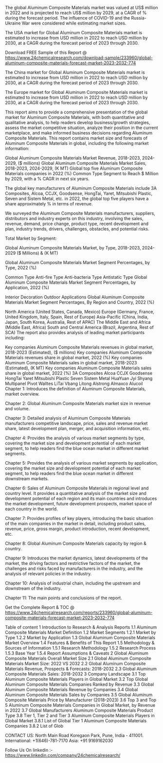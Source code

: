 The global Aluminum Composite Materials market was valued at US$ million in 2022 and is projected to reach US$ million by 2029, at a CAGR of % during the forecast period. The influence of COVID-19 and the Russia-Ukraine War were considered while estimating market sizes.

The USA market for Global Aluminum Composite Materials market is estimated to increase from USD million in 2022 to reach USD million by 2030, at a CAGR during the forecast period of 2023 through 2030.

Download FREE Sample of this Report @ https://www.24chemicalresearch.com/download-sample/233960/global-aluminum-composite-materials-forecast-market-2023-2032-774

The China market for Global Aluminum Composite Materials market is estimated to increase from USD million in 2022 to reach USD million by 2030, at a CAGR during the forecast period of 2023 through 2030.

The Europe market for Global Aluminum Composite Materials market is estimated to increase from USD million in 2022 to reach USD million by 2030, at a CAGR during the forecast period of 2023 through 2030.

This report aims to provide a comprehensive presentation of the global market for Aluminum Composite Materials, with both quantitative and qualitative analysis, to help readers develop business/growth strategies, assess the market competitive situation, analyze their position in the current marketplace, and make informed business decisions regarding Aluminum Composite Materials. This report contains market size and forecasts of Aluminum Composite Materials in global, including the following market information:

Global Aluminum Composite Materials Market Revenue, 2018-2023, 2024-2029, ($ millions)
Global Aluminum Composite Materials Market Sales, 2018-2023, 2024-2029, (K MT)
Global top five Aluminum Composite Materials companies in 2022 (%)
Common Type Segment to Reach $ Million by 2029, with a % CAGR in next six years.

The global key manufacturers of Aluminum Composite Materials include 3A Composites, Alcoa, CCJX, Goodsense, HongTai, Yaret, Mitsubishi Plastic, Seven and Sistem Metal, etc. in 2022, the global top five players have a share approximately % in terms of revenue.

We surveyed the Aluminum Composite Materials manufacturers, suppliers, distributors and industry experts on this industry, involving the sales, revenue, demand, price change, product type, recent development and plan, industry trends, drivers, challenges, obstacles, and potential risks.

Total Market by Segment:

Global Aluminum Composite Materials Market, by Type, 2018-2023, 2024-2029 ($ Millions) & (K MT)

Global Aluminum Composite Materials Market Segment Percentages, by Type, 2022 (%)

Common Type
Anti-fire Type
Anti-bacteria Type
Antistatic Type
Global Aluminum Composite Materials Market Segment Percentages, by Application, 2022 (%)

Interior Decoration
Outdoor Applications
Global Aluminum Composite Materials Market Segment Percentages, By Region and Country, 2022 (%)

North America (United States, Canada, Mexico)
Europe (Germany, France, United Kingdom, Italy, Spain, Rest of Europe)
Asia-Pacific (China, India, Japan, South Korea, Australia, Rest of APAC)
The Middle East and Africa (Middle East, Africa)
South and Central America (Brazil, Argentina, Rest of SCA)
The report also provides analysis of leading market participants including:

Key companies Aluminum Composite Materials revenues in global market, 2018-2023 (Estimated), ($ millions)
Key companies Aluminum Composite Materials revenues share in global market, 2022 (%)
Key companies Aluminum Composite Materials sales in global market, 2018-2023 (Estimated), (K MT)
Key companies Aluminum Composite Materials sales share in global market, 2022 (%)
3A Composites
Alcoa
CCJX
Goodsense
HongTai
Yaret
Mitsubishi Plastic
Seven
Sistem Metal
HuaYuan
Jyi Shyang
Multipanel
Pivot
Walltes
LiTai
Vbang
Litong
Alstrong
Almaxco
Alucoil
Chapter 1: Introduces the definition of Aluminum Composite Materials, market overview.

Chapter 2: Global Aluminum Composite Materials market size in revenue and volume.

Chapter 3: Detailed analysis of Aluminum Composite Materials manufacturers competitive landscape, price, sales and revenue market share, latest development plan, merger, and acquisition information, etc.

Chapter 4: Provides the analysis of various market segments by type, covering the market size and development potential of each market segment, to help readers find the blue ocean market in different market segments.

Chapter 5: Provides the analysis of various market segments by application, covering the market size and development potential of each market segment, to help readers find the blue ocean market in different downstream markets.

Chapter 6: Sales of Aluminum Composite Materials in regional level and country level. It provides a quantitative analysis of the market size and development potential of each region and its main countries and introduces the market development, future development prospects, market space of each country in the world.

Chapter 7: Provides profiles of key players, introducing the basic situation of the main companies in the market in detail, including product sales, revenue, price, gross margin, product introduction, recent development, etc.

Chapter 8: Global Aluminum Composite Materials capacity by region & country.

Chapter 9: Introduces the market dynamics, latest developments of the market, the driving factors and restrictive factors of the market, the challenges and risks faced by manufacturers in the industry, and the analysis of relevant policies in the industry.

Chapter 10: Analysis of industrial chain, including the upstream and downstream of the industry.

Chapter 11: The main points and conclusions of the report.

Get the Complete Report & TOC @ https://www.24chemicalresearch.com/reports/233960/global-aluminum-composite-materials-forecast-market-2023-2032-774

Table of content
1 Introduction to Research & Analysis Reports
1.1 Aluminum Composite Materials Market Definition
1.2 Market Segments
1.2.1 Market by Type
1.2.2 Market by Application
1.3 Global Aluminum Composite Materials Market Overview
1.4 Features & Benefits of This Report
1.5 Methodology & Sources of Information
1.5.1 Research Methodology
1.5.2 Research Process
1.5.3 Base Year
1.5.4 Report Assumptions & Caveats
2 Global Aluminum Composite Materials Overall Market Size
2.1 Global Aluminum Composite Materials Market Size: 2022 VS 2032
2.2 Global Aluminum Composite Materials Revenue, Prospects & Forecasts: 2018-2032
2.3 Global Aluminum Composite Materials Sales: 2018-2032
3 Company Landscape
3.1 Top Aluminum Composite Materials Players in Global Market
3.2 Top Global Aluminum Composite Materials Companies Ranked by Revenue
3.3 Global Aluminum Composite Materials Revenue by Companies
3.4 Global Aluminum Composite Materials Sales by Companies
3.5 Global Aluminum Composite Materials Price by Manufacturer (2018-2023)
3.6 Top 3 and Top 5 Aluminum Composite Materials Companies in Global Market, by Revenue in 2022
3.7 Global Manufacturers Aluminum Composite Materials Product Type
3.8 Tier 1, Tier 2 and Tier 3 Aluminum Composite Materials Players in Global Market
3.8.1 List of Global Tier 1 Aluminum Composite Materials Companies
3.8.2 List of Glob

CONTACT US:
North Main Road Koregaon Park, Pune, India - 411001.
International: +1(646)-781-7170
Asia: +91 9169162030

Follow Us On linkedin :- https://www.linkedin.com/company/24chemicalresearch/

